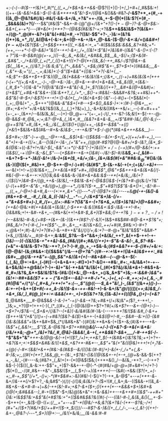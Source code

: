 +:-*(_-(_--#(*_$--+!&)+!_#(*(_((_+_/+$&+&++&&_-@$?((+)()-)+/_)+#+/_#&$&:+!((++-(_&-&&!+&&:-$-((-&:&*+*+*&"&!-$+/(@&_+&()&&-#&?__-/-&$?+*_+(#_-+((&_@-@&?&#(/&)-#&/(-&&-&+/&_+?&"++-/(&_+-$-@(*((&:$?(+(#_-_$&&&(&)+?(/__---$&"(#&($"-&&+-#-$(@$"_@+/(&+"+?()-$(+-@-)$?-&-@+$&:-&&+(_+-+*(---(#+&(*-)+*+?--(@&$(#&!&?-_+;+?&__$++&$&)&$+?(&(&+-+/(@-*_@(#+-&?+)&"&(+#&)+#_-+?((&!-$$"+?-_-)&:+(&?&((*+)&_+*_/(/_&(@&+(-&:+;&+(@-+&-+/&+_@-&&-($-@_/-&+:&/_+()_&&#+!($+-+/($_+___(&?($&-_)+$&$+*+*(((_+:&&+:+_+"-#($_&(_&$&:&&&_&?+#&;+*-(++_---+*-(-@-&&)+"&((+-++!-&+;_/+_((&!+:$"&)+)&)&#-_(*(&&"-&_-()+:(-_($?+?$"_)&--#-$&#(@(+-+_)((--&;_&_+&(&/_+&#&&_$_$__&_-$(/+;($+&(#-_&#&"_-_/+&(@_(_+(*_/_(()+&+!((+?-@(*+((&_&(-++_#&/-/$?_@&+-&($(__)&*_+_((/&?_)-(&:&;&"(_(*-_&&&"-_+$&;(#$"&+-_$?+$+!+)(#&&&;__&-(_&"+-&;+"(/__-_+;&)&)+:(-$"($+&&"+(()&:+"+?(-&!+(__-+&;$"_+-$&*+$++$"&)(@__(&(*&&&-+!&(&!(&+;(/&*_-_((-+)+#&(&(&+(*++(-(+-*((+;&+&+__-)-_-@-*&:-)&-_@+&-*-#+)+&+&&_+&_&(@_+(&&:-(_#_$+"-)()&-&"+?(@_/&"_&($++&"&(-&_)+_$?_((&(/(++?__&#+&(@_+&*&#_)+:(/+&$"(_+#&+&"&&+-((&:&*+?_(_/+*_-_$()-_+:_#&_&(--&&&#_+&?&;++_#&)_++*-&$"&(-#-$+/-&$?(++-+!+:()-&(*(__/+(&(+&+$_(-)&"--(-_#()+-_(+$&&(*(-(_+;_@&(+"_-_$+++"(@&&-*&"&$+(+#--+$+$()_&&$-)+:+:(#-)-@&+__+:(#+;+&+!+"+/&*+&&?&$((&_(__(_)+?&)+)_)_-&+&!&((#&*-*&/+:_--(-#+#+++"(+-_+-_(&*+/--&(&(&_&(_--)+)-@_@+-+"(+-_+(-/(/_++-&?-)&;&!(*-$(-+--@-@-&&*_$-#_@&_+;+;&?-@+&_(_)&*_#__(&&?+&+&-&__+/$"&#_#-)&/_@(-&;(--@++$?&"+#_(&*_+&;_/&(__&!($()+*(/_@_/+*+_-*(*&*_$+-&$&"-+($()__($(*&!_)+$&)&+&$(#&--#+&_-&)&$-_-+-+&/$"+$-/-@(*(#&+&+++&&&__)--&$+#+;-)$"-)-+-@__-@+-+&__&$(*&:-_((_$&$&--&(*-$+/(_+)(++/+#-+_)_---&"+)+-&-+((/+:_&--()(&(+-)&-_(+"&"++_((@(#-#$?_@(@-&_#+/+$-(&?_(&*_$-&(@&:_+((-*&?+!+/&/-$(_-&&"+:+*(/-&$"(_-)+)&(($(*+/-(-$+)(#+/_@-&&(+:++((&$(/_-+:(@+:&;-&(_$"---*(*+$&#+-+&-+()&#(--/&!-$_)-#_/&*__&$_+-/_&(#--+&+?+$-_+*_-_)&((-&!+:_/&_-)+(&*($_+&/+;(&-_(&+/&$(#(+&"_#_#&:&$_@$"_#()&:(&(&-)(@($(+_#&)+*_@-$+*-@+/-)+#(-(&(#$"_$-(&-+&(-+(+;(+(_&/_-_+&)+-----___-&(+!+!-*+((/&!&&+;__(++&(&+#$"+#+_(@&$$"_@&"+$&+++&+&(&+&_(/(_-#&(-@-+-&+-+:+)(*_)(/&;&*&-&*_&&-&-___)&#+&+&&:&$--+*(+&/&;_/&(+?-/($_((/+)&#-$+/(@_++&-(&!&)_-+$&!&-&*(_-@&$()&$-(+(&?+#-@(_&:(/+?&"(/-/(++#_$+-&"&-_+&/(@+)_@--+*_/(/&?($-*__$"+#$?($$"&-&*()+:_-&!-#--__((_+_/-@+!-&+#_&---(+:+*_&+"-(()---*-/(-(@$?+:(&(--_-*-*+*&__@(-+-(&()-&(#&++$-#__-#_/_(&_&_((-)&)-)__-*--_/-/&*$"&+_)&-(/+-+"&+&$+#+)-)_#_/(+-_((+:-#&:+?()&"&+-(+?&*&_+/($+)&?&)+)_@+&&#+;__(++&(*-@&:+*_#(++&&_(&+(_&_(&!_(-$+*+-&:&((#&&+:&$-/&&-++!-#+;()&*&#&;+!+-&#-*+&+_-*-_(#_&+&(++!_+&#-$_&+)($+&&;()+-+?&$__-)-++?_--/+!(--$&_&!&)-#-*&;(*+#_$-+(&+-(&-)(&++(#$?-/(-&)_(+(&$+#&$_#_#-#_@-*&*+*$?&"+;(#&_&/+?+(-#-(_)+*($$"-__#-_&+__+:&)(&+&()_++/+#(#_$_#&:+)-#+?+;_@_&+!+;_#_)-_&/+)+?(#+)_-&-+#++&"_&_(_/(/(/+;&:+?--_#-@+"&)&"&$$"+&&#-*(*&_(/($_)&/+__#(#_-&++;__&:&$(_$?&--$+"&&+;(*&(&/_++?_&(++$-++!-+-*()&)---)(-((&)()&-+"++&)-&&_(#&/(*(#+;_#&/(/+$+)+$-*$"&-&-&(-_&_$?-#&*-(+_&"+-&!&!&-$?+?&:-*+?_(+?-)-#_@_+_-+$&-&;(#_$+&&?++-$_-_(_/_#+/+_&:+:(@-@&!-(&;(#&&+:()($&$&"(/&--+_@+?&"-)(#_-_-+:+!&*+!()&+&)&$+++:_#&(&#+__@(/&-+*&"+-(@_$&"+&_/_(&+(+(--#&+&#--(_-_-@_-&+-$(-(_(_&)_@+:+&+_(-(#((--(+&+&++;-#()+)+?-&()+-+#&:_#+:_+&/&&+!+-+--&+$&/&)++_@_$&(+?-)+-&)+"&(-*+&&"&/(&(+(_(#(*$?&)_/&)&*&_+!-#&$+&-#_#+/&?&_&*+$&!&!$?&-(#&:()(*&:_@-+&+_+(/&_&*$"+)&;-*+:_&&#-)_&&"+(&!+:-#_#_+&&($$?++-($"&+($+--&&)-++#-/+*+_-)+(_+(--#_++;+)+(_&_-_#(#(@&"+/(*(/-(_#+&_/+*+!+"+:(--_$"(@(*(_---$_&+"&!_)-_(&$"((_&+_+)()-)--&:+-+_(+&++(_$+#(-++_&-/&!($-&_+-_++-#&!-+_)-&-&+/&"_@_/((($()($+_+;&)&$_/-+&*_(&/_)_#(@_)(*+:+:&&&(+*-_+)+$((&?+?&;((&_-_&)++(_(_(@&$_+()+)-$(+&?___$_@&#&*___#-@&$&*_&-)-&-)+"-+(/-&&-+?&;+#&_+*(/+/&)&"_+(_$?_+-*+!_-_)&;+_+?(@+!+++(-)(_(*_((#+_(_(-(@(&(@++$?+?_#___(+/&*$?+--&+-(@+)-)--+$+?+/$?&--(_$+&+/(/&?--(+&)(-&/&#_(&(_#-)&-(---+++_+?&!($&:&#_(-&++($+++!&"(*&"(/()+-(-+#&?($&?-&($_)+&++-(+*&$(@+!-#_--$&#--&:+(()-(&#()&:&_(_&&&"+*(&++&#+$&_(*(/&#&+&"-)(#()&:+*&*&-(+($+-&;(#_/&++_--+&-(&_$"+(_&&!+;__$"($_&-@&?&+$?+*_#_#_@___&(/--+/-)-((+&?-$-*&(+:&*&:(/&/+*&;-@+*_/&)+?&/_#_@&)-(&&&!_&-+(_+*&$&?-$&+___/-#-++$(-_/-*$"&$+"&"___++*-&(@_@_-&$($-+_(+!_($?_/+)+;+*&?_$(-+(&#&*(/&?&?&;+_+)+?+*_-_+&?(_&_+;+:+$&$_+&#&:&!((_+&$_+&?+*-#&*--_&$"+"&(+"&((@&)_+_++!+$(+_/$?&_-+(@(-_/-#+:(&&!+&++(#&:-&(#&$--&/((()&:(#-#(/+)-&(*-/_/+*+(_&-#-)&;+;_((#(+(*+?_)&&_@_+-(&:_+$?&!_-()&((@(&&+-+_(+-+_(@+*&-&&-$(++?+_-_&/_-(#----&;(#&?+_(_&!+(+-(*(@&$($&;(++*+&()_/--&(&_-*+?_--(-++?&$-(-)($(((_&-&:++-$$"+_+)$?-&&+-+-@(_-*-_(#(#&/+*_@-@_+(#+*&#+!+/+?-)_(_$(*()__-/(#_#&+-+&"-_&$&!($+__(_$+/-+_)(&+*++(--_-(&#(*-*+&&:_($?(+_+(-+;_#-+_$$"(/+*_-()+;-*(#+$&#+:-_&)(#&!-(-$(/+?(-+*_&-@$"+-_-+(+*+-&_-&+/_)&-+*(/_+$?+?_-&;&#$"-)(/_)(-(/()&;&(&/+?-(_$+!(#_(_&+;&--(($&&-*+!(&_&-#&*_+&*--&*+#-#_-+)+*&(-++(&!-#+;_+&?_-&+($+;()(*++(*--+&&&+$+)&#+&()_@_(+;_&_#&&&--)_#-*+(($&"-$+/&)_@_)&+&"+:+&_-&*&)++--+&+*+#+((&$"-++#+"()&:+!&$$?&:+&$"&(+#$?&:+"+(($&#&$&?&((#(-(---((&!-#-)_&(&_&()(__+-$_--$+*+(+-_&($-@-((*+:(/__+"+--*+*$"-*(@&/-+&;&?(&+?&(-(+*--$?&;-/+!(#+"+/($+?(#&/+$(/++_#+!($-*_$_/()_)_/---#$?-&-)&((+_(_/_/-_--+;(_&!-)(++!-&+-_@&?-/---*_$+)(@+:--_/&!(*+&_/&;__(&-&&:_#-#
